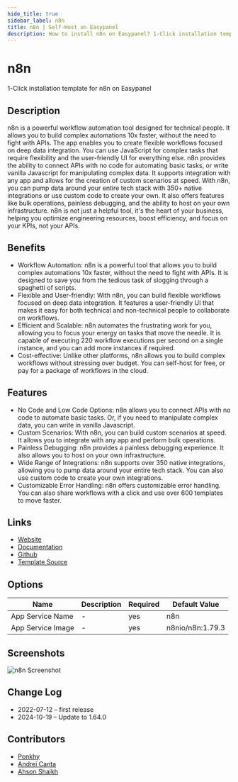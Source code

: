 ```yaml
---
hide_title: true
sidebar_label: n8n
title: n8n | Self-Host on Easypanel
description: How to install n8n on Easypanel? 1-Click installation template for n8n on Easypanel
---
```


<!-- generated -->

# n8n

1-Click installation template for n8n on Easypanel

## Description

n8n is a powerful workflow automation tool designed for technical people. It allows you to build complex automations 10x faster, without the need to fight with APIs. The app enables you to create flexible workflows focused on deep data integration. You can use JavaScript for complex tasks that require flexibility and the user-friendly UI for everything else. n8n provides the ability to connect APIs with no code for automating basic tasks, or write vanilla Javascript for manipulating complex data. It supports integration with any app and allows for the creation of custom scenarios at speed. With n8n, you can pump data around your entire tech stack with 350+ native integrations or use custom code to create your own. It also offers features like bulk operations, painless debugging, and the ability to host on your own infrastructure. n8n is not just a helpful tool, it&#39;s the heart of your business, helping you optimize engineering resources, boost efficiency, and focus on your KPIs, not your APIs.

## Benefits

- Workflow Automation: n8n is a powerful tool that allows you to build complex automations 10x faster, without the need to fight with APIs. It is designed to save you from the tedious task of slogging through a spaghetti of scripts.
- Flexible and User-friendly: With n8n, you can build flexible workflows focused on deep data integration. It features a user-friendly UI that makes it easy for both technical and non-technical people to collaborate on workflows.
- Efficient and Scalable: n8n automates the frustrating work for you, allowing you to focus your energy on tasks that move the needle. It is capable of executing 220 workflow executions per second on a single instance, and you can add more instances if required.
- Cost-effective: Unlike other platforms, n8n allows you to build complex workflows without stressing over budget. You can self-host for free, or pay for a package of workflows in the cloud.

## Features

- No Code and Low Code Options: n8n allows you to connect APIs with no code to automate basic tasks. Or, if you need to manipulate complex data, you can write in vanilla Javascript.
- Custom Scenarios: With n8n, you can build custom scenarios at speed. It allows you to integrate with any app and perform bulk operations.
- Painless Debugging: n8n provides a painless debugging experience. It also allows you to host on your own infrastructure.
- Wide Range of Integrations: n8n supports over 350 native integrations, allowing you to pump data around your entire tech stack. You can also use custom code to create your own integrations.
- Customizable Error Handling: n8n offers customizable error handling. You can also share workflows with a click and use over 600 templates to move faster.

## Links

- [Website](https://n8n.io/)
- [Documentation](https://docs.n8n.io/)
- [Github](https://github.com/n8n-io/n8n)
- [Template Source](https://github.com/easypanel-io/templates/tree/main/templates/n8n)

## Options

Name | Description | Required | Default Value
-|-|-|-
App Service Name | - | yes | n8n
App Service Image | - | yes | n8nio/n8n:1.79.3

## Screenshots

![n8n Screenshot](./assets/screenshot.png)

## Change Log

- 2022-07-12 – first release
- 2024-10-19 – Update to 1.64.0

## Contributors

- [Ponkhy](https://github.com/Ponkhy)
- [Andrei Canta](https://github.com/deiucanta)
- [Ahson Shaikh](https://github.com/Ahson-Shaikh)
